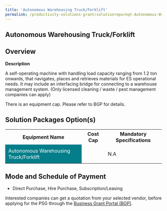 ```yaml
---
title: 'Autonomous Warehousing Truck/Forklift'
permalink: /productivity-solutions-grant/solutionrepo/eqt-Autonomous-Wrhousng-TruckForklft-Envronmntl-Srvcs
---
```


## Autonomous Warehousing Truck/Forklift

## Overview

**Description**

A self-operating machine with handling load capacity ranging from 1.2 ton onwards, that navigates, places and retrieves materials for ES operational needs. It may include an interfacing bridge for connecting to a warehouse management system. 
(Only licensed cleaning / waste / pest management companies can apply)

There is an equipment cap. Please refer to BGP for details.

## Solution Packages Option(s)

<table>
<tr>
<th><b>Equipment Name</b></th>
<th><b>Cost Cap</b></th>
<th><b>Mandatory Specifications</b></th>
</tr>
<tr>
<td style='padding: 10px; background-color: #037E8A; color: #FFFFFF;'>Autonomous Warehousing Truck/Forklift</td>
<td style='padding: 10px;'></td>
<td style='padding: 10px;'>N.A</td>
</tr>
</table>

## Mode and Schedule of Payment

 - Direct Purchase, Hire Purchase, Subscription/Leasing

Interested companies can get a quotation from your selected vendor, before applying for the PSG through the <a href='https://www.businessgrants.gov.sg/' target='_blank' rel='noopener'>Business Grant Portal (BGP)</a>.

<script src="/jquery/resize-tables.js"></script>
